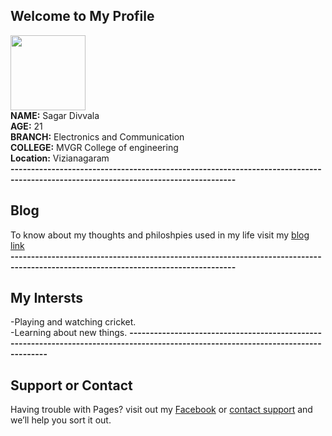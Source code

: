 ## Welcome to My Profile
<img src="https://lh3.googleusercontent.com/zsHEuWRa1iFpEyc9hDhIUROHXAhf8YhNdZETd6niDB28X7_b1sFIoUZcS8uEkKO_hhBChFR6ylq8HgHnu6SKt9wUVU46NUMtFaRnijth6HDCO5ErO2wvbLh9EySMMuy8r0oJkj2cMOT4WmP4v3IUIw7xeb7uPHvTmTbn1WtW6tVnHBv9X1Qdbh9JF81bkRAGpd_L7S2wVkeb7rMjTWcnm06OQ3vRJ1fOGnT2g7j52a0-HyuGgNG8qeBoa70BoLgM770H1PTk4KDJ60joZXDGphyPa5DhWhjsR_lcAP8-n_pqLMcMEQM9XV7XtSDCrpIk9i7qcg4Agakk2DCECdRZ5PV1bwFN2YaCCfkiUAdCxtLb2Q4BzbMI1CcnBdyVgKLT1YDil11cZEGBuK7eP4EZUR6f8I3hX8q9xHKYPfWBGxny61dSZp_6tr1BeFm1s57NAxHT5DuhyMfyev9nvL0Pi7AOD6fXQtKV32yP_L9t_joWOgsWJuAbsxQifSrbUxxG8I3J03PfMQEDb1LL-kCTJ-IALE0tQc6o3VrM286ODWXlmo8ewd20t9iUy4BaDIk8CqqtQsBFc9rC9KIGmgLy-MR5R97v1UWVCd_CT646GXVBK0sIlxw3vAqdrkCiJkdc7C_p8SZs2tFMHFLzelxA5S_grQ=s401-no" width="120" height="120" top="40" left="70"> <br>
**NAME:** Sagar Divvala <br>
**AGE:** 21 <br>
**BRANCH:** Electronics and Communication <br>
**COLLEGE:** MVGR College of engineering <br>
**Location:** Vizianagaram <br>
**-----------------------------------------------------------------------------------------------------------------------------------**
## Blog

To know about my thoughts and philoshpies used in my life visit my [blog link](https://mahisagar.postach.io/) <br>
**-----------------------------------------------------------------------------------------------------------------------------------**
## My Intersts 

-Playing and watching cricket. <br>
-Learning about new things.
**------------------------------------------------------------------------------------------------------------------------------------**
## Support or Contact

Having trouble with Pages? visit out my [Facebook](https://www.facebook.com/divvala.sagar) or [contact support](https://github.com/contact) and we’ll help you sort it out.
